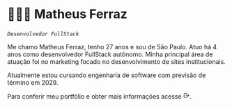 # 👨🏻‍💻 Matheus Ferraz

*`Desenvolvedor FullStack`*

Me chamo Matheus Ferraz, tenho 27 anos e sou de São Paulo. Atuo há 4 anos como desenvolvedor FullStack autônomo. Minha principal área de atuação foi no marketing focado no desenvolvimento de sites institucionais. 

Atualmente estou cursando engenharia de software com previsão de término em 2029.

Para conferir meu portfólio e obter mais informações acesse <img src="/svg/log-out-outline.svg" width="15" height="15">.

